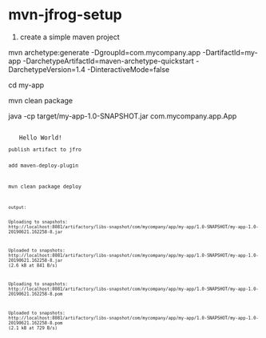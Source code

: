 # mvn-jfrog-setup

1. create a simple maven project 

mvn archetype:generate -DgroupId=com.mycompany.app -DartifactId=my-app -DarchetypeArtifactId=maven-archetype-quickstart -DarchetypeVersion=1.4 -DinteractiveMode=false

cd my-app

mvn clean package 

java -cp target/my-app-1.0-SNAPSHOT.jar com.mycompany.app.App

<code>
   Hello World!
<code>
publish artifact to jfro

add maven-deploy-plugin

mvn clean package deploy 

<code>
output:
 
Uploading to snapshots: http://localhost:8081/artifactory/libs-snapshot/com/mycompany/app/my-app/1.0-SNAPSHOT/my-app-1.0-20190621.162258-8.jar
   
Uploaded to snapshots: http://localhost:8081/artifactory/libs-snapshot/com/mycompany/app/my-app/1.0-SNAPSHOT/my-app-1.0-20190621.162258-8.jar (2.6 kB at 841 B/s)

Uploading to snapshots: http://localhost:8081/artifactory/libs-snapshot/com/mycompany/app/my-app/1.0-SNAPSHOT/my-app-1.0-20190621.162258-8.pom

Uploaded to snapshots: http://localhost:8081/artifactory/libs-snapshot/com/mycompany/app/my-app/1.0-SNAPSHOT/my-app-1.0-20190621.162258-8.pom (2.1 kB at 729 B/s)

<code>
